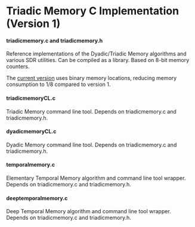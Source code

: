 # Triadic Memory C Implementation (Version 1)


#### triadicmemory.c and triadicmemory.h

Reference implementations of the Dyadic/Triadic Memory algorithms and various SDR utilities.
Can be compiled as a library. Based on 8-bit memory counters. 

The [current version](https://github.com/PeterOvermann/TriadicMemory/tree/main/C) uses binary memory locations,
reducing memory consumption to 1/8 compared to version 1.

#### triadicmemoryCL.c

Triadic Memory command line tool. Depends on triadicmemory.c and triadicmemory.h.

#### dyadicmemoryCL.c

Dyadic Memory command line tool. Depends on triadicmemory.c and triadicmemory.h.

#### temporalmemory.c

Elementary Temporal Memory algorithm and command line tool wrapper. Depends on triadicmemory.c and triadicmemory.h.

#### deeptemporalmemory.c

Deep Temporal Memory algorithm and command line tool wrapper. Depends on triadicmemory.c and triadicmemory.h.
